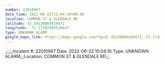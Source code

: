 ```yaml
---
number: 22010967
date_time: 2022-06-22T15:04:10+00:00
location: COMMON ST & GLENDALE RD
latitude: 42.39130004420471
longitude: -71.17382993510637
type: UNKNOWN ALARM
google_maps_link: https://maps.google.com/?q=42.39130004420471,-71.17382993510637
---
```


;;;;;;Incident #: 22010967  Date: 2022-06-22 15:04:10   Type: UNKNOWN ALARM;;;Location: COMMON ST & GLENDALE RD;;;
